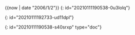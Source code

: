 {{now | date "2006/1/2"}}
{: id="20210111190538-0u3lolq"}

{: id="20210111192733-ud11dpl"}


{: id="20210111190538-s40srxp" type="doc"}

